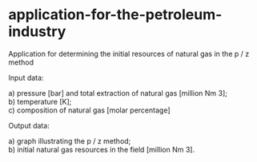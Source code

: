 # application-for-the-petroleum-industry

Application for determining the initial resources of natural gas in the p / z method

Input data:

a) pressure [bar] and total extraction of natural gas [million Nm 3];<br />
b) temperature [K]; <br />
c) composition of natural gas [molar percentage]<br />


Output data:<br />

a) graph illustrating the p / z method;<br />
b) initial natural gas resources in the field [million Nm 3].<br />

